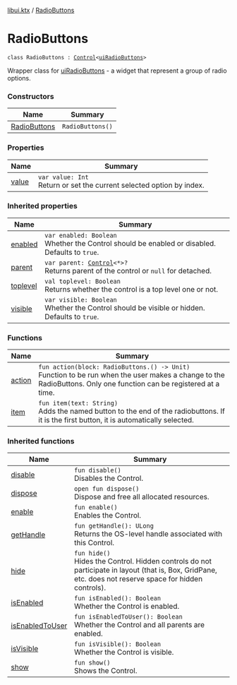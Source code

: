 [libui.ktx](../README.md) / [RadioButtons](README.md)

# RadioButtons

`class RadioButtons : `[`Control`](../-control/README.md)`<`[`uiRadioButtons`](../../libui/ui-radio-buttons.md)`>`

Wrapper class for [uiRadioButtons](../../libui/ui-radio-buttons.md) - a widget that represent a group of radio options.

### Constructors

| Name | Summary |
|---|---|
| [RadioButtons](-radio-buttons.md) | `RadioButtons()` |

### Properties

| Name | Summary |
|---|---|
| [value](value.md) | `var value: Int`<br>Return or set the current selected option by index. |

### Inherited properties

| Name | Summary |
|---|---|
| [enabled](../-control/enabled.md) | `var enabled: Boolean`<br>Whether the Control should be enabled or disabled. Defaults to `true`. |
| [parent](../-control/parent.md) | `var parent: `[`Control`](../-control/README.md)`<*>?`<br>Returns parent of the control or `null` for detached. |
| [toplevel](../-control/toplevel.md) | `val toplevel: Boolean`<br>Returns whether the control is a top level one or not. |
| [visible](../-control/visible.md) | `var visible: Boolean`<br>Whether the Control should be visible or hidden. Defaults to `true`. |

### Functions

| Name | Summary |
|---|---|
| [action](action.md) | `fun action(block: RadioButtons.() -> Unit)`<br>Function to be run when the user makes a change to the RadioButtons. Only one function can be registered at a time. |
| [item](item.md) | `fun item(text: String)`<br>Adds the named button to the end of the radiobuttons. If it is the first button, it is automatically selected. |

### Inherited functions

| Name | Summary |
|---|---|
| [disable](../-control/disable.md) | `fun disable()`<br>Disables the Control. |
| [dispose](../-control/dispose.md) | `open fun dispose()`<br>Dispose and free all allocated resources. |
| [enable](../-control/enable.md) | `fun enable()`<br>Enables the Control. |
| [getHandle](../-control/get-handle.md) | `fun getHandle(): ULong`<br>Returns the OS-level handle associated with this Control. |
| [hide](../-control/hide.md) | `fun hide()`<br>Hides the Control. Hidden controls do not participate in layout (that is, Box, GridPane, etc. does not reserve space for hidden controls). |
| [isEnabled](../-control/is-enabled.md) | `fun isEnabled(): Boolean`<br>Whether the Control is enabled. |
| [isEnabledToUser](../-control/is-enabled-to-user.md) | `fun isEnabledToUser(): Boolean`<br>Whether the Control and all parents are enabled. |
| [isVisible](../-control/is-visible.md) | `fun isVisible(): Boolean`<br>Whether the Control is visible. |
| [show](../-control/show.md) | `fun show()`<br>Shows the Control. |
